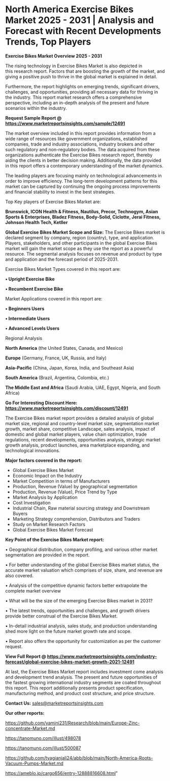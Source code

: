# North America Exercise Bikes Market 2025 - 2031 | Analysis and Forecast with Recent Developments Trends, Top Players

<Strong> Exercise Bikes Market Overview 2025 - 2031</strong>

The rising technology in Exercise Bikes Market is also depicted in this research report. Factors that are boosting the growth of the market, and giving a positive push to thrive in the global market is explained in detail.

Furthermore, the report highlights on emerging trends, significant drivers, challenges, and opportunities, providing all necessary data for thriving in the industry. This report market research offers a comprehensive perspective, including an in-depth analysis of the present and future scenarios within the industry.

<strong>Request Sample Report @ <a href=https://www.marketreportsinsights.com/sample/12491>https://www.marketreportsinsights.com/sample/12491</a></strong>

The market overview included in this report provides information from a wide range of resources like government organizations, established companies, trade and industry associations, industry brokers and other such regulatory and non-regulatory bodies. The data acquired from these organizations authenticate the Exercise Bikes research report, thereby aiding the clients in better decision making. Additionally, the data provided in this report offers a contemporary understanding of the market dynamics.

The leading players are focusing mainly on technological advancements in order to improve efficiency. The long-term development patterns for this market can be captured by continuing the ongoing process improvements and financial stability to invest in the best strategies.

Top Key players of Exercise Bikes Market are:

<strong>Brunswick, ICON Health & Fitness, Nautilus, Precor, Technogym, Asian Sports & Enterprises, Bladez Fitness, Body-Solid, Ciclotte, Jerai Fitness, Johnson Health Tech, Ketller</strong>

<strong><b>Global Exercise Bikes Market Scope and Size:</b></strong>
The Exercise Bikes market is declared segment by company, region (country), type, and application. Players, stakeholders, and other participants in the global Exercise Bikes market will gain the market scope as they use the report as a powerful resource. The segmental analysis focuses on revenue and product by type and application and the forecast period of 2025-2031.

Exercise Bikes Market Types covered in this report are:

<strong>• Upright Exercise Bike

• Recumbent Exercise Bike</strong>

Market Applications covered in this report are:

<strong>• Beginners Users

• Intermediate Users

• Advanced Levels Users</strong> 

Regional Analysis

<strong>North America</strong> (the United States, Canada, and Mexico)

<strong>Europe</strong> (Germany, France, UK, Russia, and Italy)

<strong>Asia-Pacific</strong> (China, Japan, Korea, India, and Southeast Asia)

<strong>South America</strong> (Brazil, Argentina, Colombia, etc.)

<strong>The Middle East and Africa</strong> (Saudi Arabia, UAE, Egypt, Nigeria, and South Africa)

<strong>Go For Interesting Discount Here: <a href=https://www.marketreportsinsights.com/discount/12491>https://www.marketreportsinsights.com/discount/12491</a></strong>

The Exercise Bikes market report provides a detailed analysis of global market size, regional and country-level market size, segmentation market growth, market share, competitive Landscape, sales analysis, impact of domestic and global market players, value chain optimization, trade regulations, recent developments, opportunities analysis, strategic market growth analysis, product launches, area marketplace expanding, and technological innovations.

<strong><b>Major factors covered in the report:</b></strong>
<ul>
  <li>Global Exercise Bikes Market </li>
  <li>Economic Impact on the Industry</li>
  <li>Market Competition in terms of Manufacturers</li>
  <li>Production, Revenue (Value) by geographical segmentation</li>
  <li>Production, Revenue (Value), Price Trend by Type</li>
  <li>Market Analysis by Application</li>
  <li>Cost Investigation</li>
  <li>Industrial Chain, Raw material sourcing strategy and Downstream Buyers</li>
  <li>Marketing Strategy comprehension, Distributors and Traders</li>
  <li>Study on Market Research Factors</li>
  <li>Global Exercise Bikes Market Forecast</li>
</ul>

<strong><b>Key Point of the Exercise Bikes Market report:</b></strong>

• Geographical distribution, company profiling, and various other market segmentation are provided in the report.

• For better understanding of the global Exercise Bikes market status, the accurate market valuation which comprises of size, share, and revenue are also covered.

• Analysis of the competitive dynamic factors better extrapolate the complete market overview

• What will be the size of the emerging Exercise Bikes market in 2031?

• The latest trends, opportunities and challenges, and growth drivers provide better construal of the Exercise Bikes Market.

• In-detail industrial analysis, sales study, and production understanding shed more light on the future market growth rate and scope.

• Report also offers the opportunity for customization as per the customer request.

<strong><b>View Full Report @ <a href=https://www.marketreportsinsights.com/industry-forecast/global-exercise-bikes-market-growth-2021-12491>https://www.marketreportsinsights.com/industry-forecast/global-exercise-bikes-market-growth-2021-12491</a></b></strong>


At last, the Exercise Bikes Market report includes investment come analysis and development trend analysis. The present and future opportunities of the fastest growing international industry segments are coated throughout this report. This report additionally presents product specification, manufacturing method, and product cost structure, and price structure.

<strong>Contact Us:</strong>
sales@marketreportsinsights.com

<strong>Our other reports:</strong>

<a href=https://github.com/yamini231/Research/blob/main/Europe-Zinc-concentrate-Market.md>https://github.com/yamini231/Research/blob/main/Europe-Zinc-concentrate-Market.md</a>

<a href=https://tanomuno.com/illust/498078>https://tanomuno.com/illust/498078</a>

<a href=https://tanomuno.com/illust/500087>https://tanomuno.com/illust/500087</a>

<a href=https://github.com/tyagianjali24/abb/blob/main/North-America-Roots-Vacuum-Pumps-Market.md>https://github.com/tyagianjali24/abb/blob/main/North-America-Roots-Vacuum-Pumps-Market.md</a>

<a href=https://ameblo.jp/cargo656/entry-12888816608.html>https://ameblo.jp/cargo656/entry-12888816608.html</a>"
